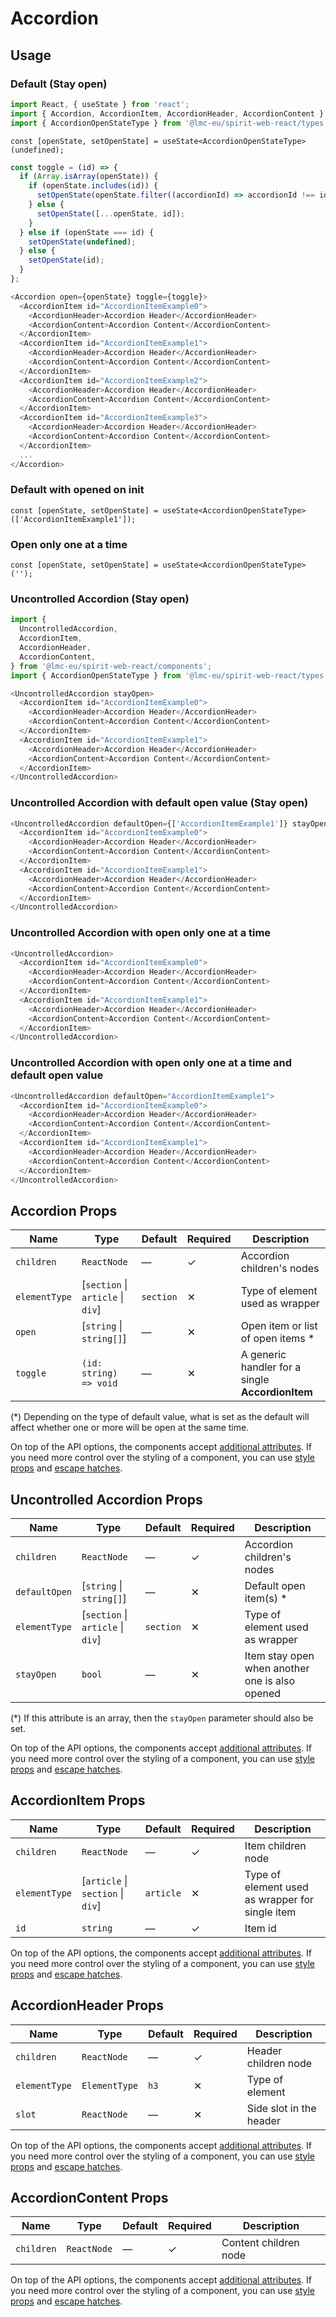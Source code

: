 # Accordion

## Usage

### Default (Stay open)

```javascript
import React, { useState } from 'react';
import { Accordion, AccordionItem, AccordionHeader, AccordionContent } from '@lmc-eu/spirit-web-react/components';
import { AccordionOpenStateType } from '@lmc-eu/spirit-web-react/types';
```

```
const [openState, setOpenState] = useState<AccordionOpenStateType>(undefined);
```

```javascript
const toggle = (id) => {
  if (Array.isArray(openState)) {
    if (openState.includes(id)) {
      setOpenState(openState.filter((accordionId) => accordionId !== id));
    } else {
      setOpenState([...openState, id]);
    }
  } else if (openState === id) {
    setOpenState(undefined);
  } else {
    setOpenState(id);
  }
};
```

```javascript
<Accordion open={openState} toggle={toggle}>
  <AccordionItem id="AccordionItemExample0">
    <AccordionHeader>Accordion Header</AccordionHeader>
    <AccordionContent>Accordion Content</AccordionContent>
  </AccordionItem>
  <AccordionItem id="AccordionItemExample1">
    <AccordionHeader>Accordion Header</AccordionHeader>
    <AccordionContent>Accordion Content</AccordionContent>
  </AccordionItem>
  <AccordionItem id="AccordionItemExample2">
    <AccordionHeader>Accordion Header</AccordionHeader>
    <AccordionContent>Accordion Content</AccordionContent>
  </AccordionItem>
  <AccordionItem id="AccordionItemExample3">
    <AccordionHeader>Accordion Header</AccordionHeader>
    <AccordionContent>Accordion Content</AccordionContent>
  </AccordionItem>
  ...
</Accordion>
```

### Default with opened on init

```
const [openState, setOpenState] = useState<AccordionOpenStateType>(['AccordionItemExample1']);
```

### Open only one at a time

```
const [openState, setOpenState] = useState<AccordionOpenStateType>('');
```

### Uncontrolled Accordion (Stay open)

```javascript
import {
  UncontrolledAccordion,
  AccordionItem,
  AccordionHeader,
  AccordionContent,
} from '@lmc-eu/spirit-web-react/components';
import { AccordionOpenStateType } from '@lmc-eu/spirit-web-react/types';
```

```javascript
<UncontrolledAccordion stayOpen>
  <AccordionItem id="AccordionItemExample0">
    <AccordionHeader>Accordion Header</AccordionHeader>
    <AccordionContent>Accordion Content</AccordionContent>
  </AccordionItem>
  <AccordionItem id="AccordionItemExample1">
    <AccordionHeader>Accordion Header</AccordionHeader>
    <AccordionContent>Accordion Content</AccordionContent>
  </AccordionItem>
</UncontrolledAccordion>
```

### Uncontrolled Accordion with default open value (Stay open)

```javascript
<UncontrolledAccordion defaultOpen={['AccordionItemExample1']} stayOpen>
  <AccordionItem id="AccordionItemExample0">
    <AccordionHeader>Accordion Header</AccordionHeader>
    <AccordionContent>Accordion Content</AccordionContent>
  </AccordionItem>
  <AccordionItem id="AccordionItemExample1">
    <AccordionHeader>Accordion Header</AccordionHeader>
    <AccordionContent>Accordion Content</AccordionContent>
  </AccordionItem>
</UncontrolledAccordion>
```

### Uncontrolled Accordion with open only one at a time

```javascript
<UncontrolledAccordion>
  <AccordionItem id="AccordionItemExample0">
    <AccordionHeader>Accordion Header</AccordionHeader>
    <AccordionContent>Accordion Content</AccordionContent>
  </AccordionItem>
  <AccordionItem id="AccordionItemExample1">
    <AccordionHeader>Accordion Header</AccordionHeader>
    <AccordionContent>Accordion Content</AccordionContent>
  </AccordionItem>
</UncontrolledAccordion>
```

### Uncontrolled Accordion with open only one at a time and default open value

```javascript
<UncontrolledAccordion defaultOpen="AccordionItemExample1">
  <AccordionItem id="AccordionItemExample0">
    <AccordionHeader>Accordion Header</AccordionHeader>
    <AccordionContent>Accordion Content</AccordionContent>
  </AccordionItem>
  <AccordionItem id="AccordionItemExample1">
    <AccordionHeader>Accordion Header</AccordionHeader>
    <AccordionContent>Accordion Content</AccordionContent>
  </AccordionItem>
</UncontrolledAccordion>
```

## Accordion Props

| Name          | Type                              | Default   | Required | Description                                      |
| ------------- | --------------------------------- | --------- | -------- | ------------------------------------------------ |
| `children`    | `ReactNode`                       | —         | ✓        | Accordion children's nodes                       |
| `elementType` | [`section` \| `article` \| `div`] | `section` | ✕        | Type of element used as wrapper                  |
| `open`        | [`string` \| `string[]`]          | —         | ✕        | Open item or list of open items \*               |
| `toggle`      | `(id: string) => void`            | —         | ✕        | A generic handler for a single **AccordionItem** |

(\*) Depending on the type of default value, what is set as the default will affect whether one or more will be open at the same time.

On top of the API options, the components accept [additional attributes][readme-additional-attributes].
If you need more control over the styling of a component, you can use [style props][readme-style-props]
and [escape hatches][readme-escape-hatches].

## Uncontrolled Accordion Props

| Name          | Type                              | Default   | Required | Description                                    |
| ------------- | --------------------------------- | --------- | -------- | ---------------------------------------------- |
| `children`    | `ReactNode`                       | —         | ✓        | Accordion children's nodes                     |
| `defaultOpen` | [`string` \| `string[]`]          | —         | ✕        | Default open item(s) \*                        |
| `elementType` | [`section` \| `article` \| `div`] | `section` | ✕        | Type of element used as wrapper                |
| `stayOpen`    | `bool`                            | —         | ✕        | Item stay open when another one is also opened |

(\*) If this attribute is an array, then the `stayOpen` parameter should also be set.

On top of the API options, the components accept [additional attributes][readme-additional-attributes].
If you need more control over the styling of a component, you can use [style props][readme-style-props]
and [escape hatches][readme-escape-hatches].

## AccordionItem Props

| Name          | Type                              | Default   | Required | Description                                     |
| ------------- | --------------------------------- | --------- | -------- | ----------------------------------------------- |
| `children`    | `ReactNode`                       | —         | ✓        | Item children node                              |
| `elementType` | [`article` \| `section` \| `div`] | `article` | ✕        | Type of element used as wrapper for single item |
| `id`          | `string`                          | —         | ✓        | Item id                                         |

On top of the API options, the components accept [additional attributes][readme-additional-attributes].
If you need more control over the styling of a component, you can use [style props][readme-style-props]
and [escape hatches][readme-escape-hatches].

## AccordionHeader Props

| Name          | Type          | Default | Required | Description             |
| ------------- | ------------- | ------- | -------- | ----------------------- |
| `children`    | `ReactNode`   | —       | ✓        | Header children node    |
| `elementType` | `ElementType` | `h3`    | ✕        | Type of element         |
| `slot`        | `ReactNode`   | —       | ✕        | Side slot in the header |

On top of the API options, the components accept [additional attributes][readme-additional-attributes].
If you need more control over the styling of a component, you can use [style props][readme-style-props]
and [escape hatches][readme-escape-hatches].

## AccordionContent Props

| Name       | Type        | Default | Required | Description           |
| ---------- | ----------- | ------- | -------- | --------------------- |
| `children` | `ReactNode` | —       | ✓        | Content children node |

On top of the API options, the components accept [additional attributes][readme-additional-attributes].
If you need more control over the styling of a component, you can use [style props][readme-style-props]
and [escape hatches][readme-escape-hatches].

[readme-additional-attributes]: https://github.com/lmc-eu/spirit-design-system/blob/main/packages/web-react/README.md#additional-attributes
[readme-escape-hatches]: https://github.com/lmc-eu/spirit-design-system/blob/main/packages/web-react/README.md#escape-hatches
[readme-style-props]: https://github.com/lmc-eu/spirit-design-system/blob/main/packages/web-react/README.md#style-props
